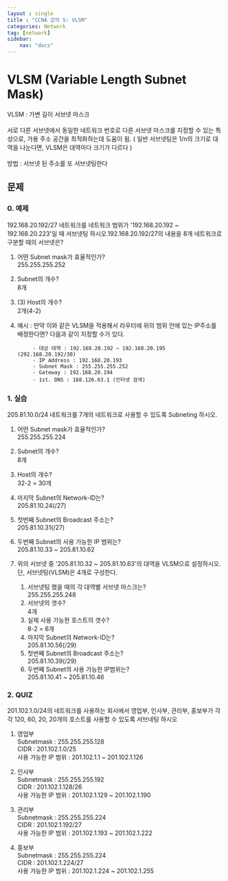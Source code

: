 ```yaml
---
layout : single
title : "CCNA 강의 5: VLSM"
categories: Network
tag: [network]
sidebar:
    nav: "docs"
---
```

# VLSM (Variable Length Subnet Mask)
VLSM : 가변 길이 서브넷 마스크<br><br>
서로 다른 서브넷에서 동일한 네트워크 번호로 다른 서브넷 마스크를 지정할 수 있는 특성으로, 가용 주소 공간을 최적화하는데 도움이 됨. ( 일반 서브넷팅은 1/n의 크기로 대역을 나눈다면, VLSM은 대역마다 크기가 다르다 )<br><br>
방법 : 서브넷 된 주소를 또 서브넷팅한다

## 문제
### 0. 예제
192.168.20.192/27 네트워크를 네트워크 범위가 '192.168.20.192 ~ 192.168.20.223'일 때 서브넷팅 하시오.192.168.20.192/27의 내용을 8개 네트워크로 구분할 때의 서브넷은?

1. 어떤 Subnet mask가 효율적인가?<Br> 255.255.255.252
2. Subnet의 개수?<Br> 8개
3. (3) Host의 개수?<Br> 2개(4-2)
4. 예시 : 만약 이와 같은 VLSM을 적용해서 라우터에 위의 범위 안에 있는 IP주소를 배정한다면? 다음과 같이 지정할 수가 있다.

			- 대상 대역 : 192.168.20.192 ~ 192.168.20.195 (292.168.20.192/30)
			- IP Address : 192.168.20.193
			- Subnet Mask : 255.255.255.252
			- Gateway : 192.168.20.194
			- 1st. DNS : 168.126.63.1 (인터넷 검색)

### 1. 실습
205.81.10.0/24 네트워크를 7개의 네트워크로 사용할 수 있도록 Subneting 하시오.

1. 어떤 Subnet mask가 효율적인가?<Br> 255.255.255.224
2. Subnet의 개수?<Br> 8개
3. Host의 개수?<Br> 32-2 = 30개
4. 마지막 Subnet의 Network-ID는?<Br> 205.81.10.24(/27)
5. 첫번째 Subnet의 Broadcast 주소는?<Br> 205.81.10.31(/27)
6. 두번째 Subnet의 사용 가능한 IP 범위는?<Br> 205.81.10.33 ~ 205.81.10.62

7. 위의 서브넷 중 '205.81.10.32 ~ 205.81.10.63'의 대역을 VLSM으로 설정하시오. 단, 서브넷팅(VLSM)은 4개로 구성한다.
	1. 서브넷팅 했을 때의 각 대역별 서브넷 마스크는?<Br>255.255.255.248
	2. 서브넷의 갯수?<Br> 4개
	3. 실제 사용 가능한 호스트의 갯수?<Br> 8-2 = 6개
	4. 마지막 Subnet의 Network-ID는?<Br> 205.81.10.56(/29)
	5. 첫번째 Subnet의 Broadcast 주소는?<Br> 205.81.10.39(/29)
	6. 두번째 Subnet의 사용 가능한 IP범위는?<Br> 205.81.10.41 ~ 205.81.10.46

### 2. QUIZ
201.102.1.0/24의 네트워크를 사용하는 회사에서 영업부, 인사부, 관리부, 홍보부가 각각 120, 60, 20, 20개의 호스트를 사용할 수 있도록 서브네팅 하시오

1. 영업부<br>
Subnetmask : 255.255.255.128<br>
CIDR : 201.102.1.0/25<br>
사용 가능한 IP 범위 : 201.102.1.1 ~ 201.102.1.126<br>

2. 인사부<br>
Subnetmask : 255.255.255.192<br>
CIDR : 201.102.1.128/26<br>
사용 가능한 IP 범위 : 201.102.1.129 ~ 201.102.1.190<br>

3. 관리부<br>
Subnetmask : 255.255.255.224<br>
CIDR : 201.102.1.192/27<br>
사용 가능한 IP 범위 : 201.102.1.193 ~ 201.102.1.222<br>

4. 홍보부<br>
Subnetmask : 255.255.255.224<br>
CIDR : 201.102.1.224/27<br>
사용 가능한 IP 범위 : 201.102.1.224 ~ 201.102.1.255<br>